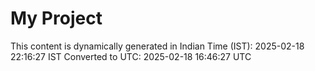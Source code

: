 # My Project

This content is dynamically generated in Indian Time (IST): 2025-02-18 22:16:27 IST
Converted to UTC: 2025-02-18 16:46:27 UTC
